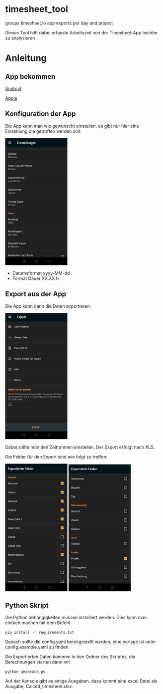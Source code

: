 # timesheet_tool
groups timesheet.io app exports per day and project

Dieses Tool hilft dabei erfasste Arbeitszeit von der Timesheet-App leichter zu analysieren

# Anleitung

## App bekommen

[Android](https://play.google.com/store/apps/details?id=com.rauscha.apps.timesheet&referrer=utm_source%3Dlanding%26utm_medium%3Dbanner%26utm_campaign%3Ddownload)

[Apple](https://timesheet.io/img/webp/appstore.webp)

## Konfiguration der App
Die App kann man wie gewünscht einstellen, es gibt nur hier eine Einstellung die getroffen werden soll:

<img src="img/Einstellungen.jpg" alt="Einstellungen" style="width:200px;"/>

- Datumsformat yyyy-MM-dd
- Format Dauer XX.XX h

## Export aus der App
Die App kann dann die Daten exportieren:

<img src="img/Export.jpg" alt="Export" style="width:200px;"/>


Dabei sollte man den Zeitrahmen einstellen. Der Export erfolgt nach XLS.

Die Felder für den Export sind wie folgt zu treffen:

<img src="img/Export_einstellung_1.jpg" alt="Export_einstellung_1" style="width:200px;"/>
<img src="img/Export_einstellung_2.jpg" alt="Export_einstellung_2" style="width:200px;"/>


## Python Skript
Die Python abhängigkeiten müssen installiert werden. Dies kann man einfach machen mit dem Befehl

```
pip install -r requirements.txt
```

Danach sollte die config.yaml bereitgestellt werden, eine vorlage ist unter config.example.yaml zu finden.

Die Exportierten Daten kommen in den Ordner des Skriptes, die Berechnungen starten dann mit 

```
python generate.py
```

Auf der Konsole gibt es einige Ausgaben, dazu kommt eine excel Datei als Ausgabe, Calced_timesheet.xlsx.